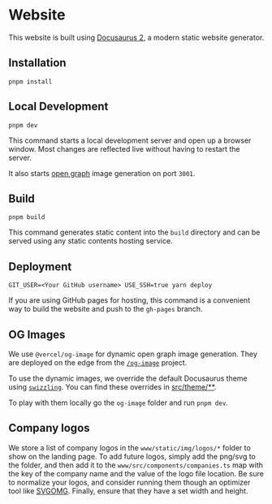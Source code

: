# Website

This website is built using [Docusaurus 2](https://v2.docusaurus.io/), a modern static website generator.

## Installation

```console
pnpm install
```

## Local Development

```console
pnpm dev
```

This command starts a local development server and open up a browser window. Most changes are reflected live without having to restart the server.

It also starts [open graph](#og-images) image generation on port `3001`.

## Build

```console
pnpm build
```

This command generates static content into the `build` directory and can be served using any static contents hosting service.

## Deployment

```console
GIT_USER=<Your GitHub username> USE_SSH=true yarn deploy
```

If you are using GitHub pages for hosting, this command is a convenient way to build the website and push to the `gh-pages` branch.

## OG Images

We use `@vercel/og-image` for dynamic open graph image generation. They are deployed on the edge from the [`/og-image`](./og-image) project.

To use the dynamic images, we override the default Docusaurus theme using [`swizzling`](https://www.docusaurus.io/docs/swizzling). You can find these overrides in [src/theme/\*\*](./src/theme).

To play with them locally go the `og-image` folder and run `pnpm dev`.

## Company logos

We store a list of company logos in the `www/static/img/logos/*` folder to show on the landing page. To add future logos, simply add the png/svg to the folder, and then add it to the `www/src/components/companies.ts` map with the key of the company name and the value of the logo file location. Be sure to normalize your logos, and consider running them though an optimizer tool like [SVGOMG](https://jakearchibald.github.io/svgomg/). Finally, ensure that they have a set width and height.
